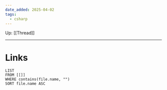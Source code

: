 ```yaml
---
date_added: 2025-04-02
tags:
  - csharp
---
```

Up: [[Thread]]
___
 
# Links
```dataview
LIST
FROM [[]]
WHERE contains(file.name, "")
SORT file.name ASC
```
